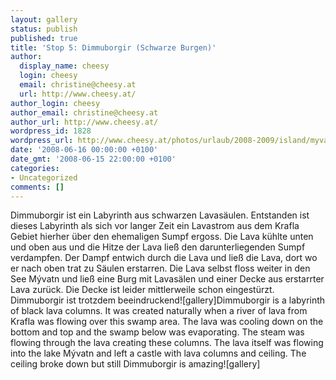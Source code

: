 ```yaml
---
layout: gallery
status: publish
published: true
title: 'Stop 5: Dimmuborgir (Schwarze Burgen)'
author:
  display_name: cheesy
  login: cheesy
  email: christine@cheesy.at
  url: http://www.cheesy.at/
author_login: cheesy
author_email: christine@cheesy.at
author_url: http://www.cheesy.at/
wordpress_id: 1828
wordpress_url: http://www.cheesy.at/photos/urlaub/2008-2009/island/myvatn/dimmuborgir/
date: '2008-06-16 00:00:00 +0100'
date_gmt: '2008-06-15 22:00:00 +0100'
categories:
- Uncategorized
comments: []
---
```

<!--:de-->Dimmuborgir ist ein Labyrinth aus schwarzen Lavasäulen. Entstanden ist dieses Labyrinth als sich vor langer Zeit ein Lavastrom aus dem Krafla Gebiet hierher über den ehemaligen Sumpf ergoss. Die Lava kühlte unten und oben aus und die Hitze der Lava ließ den darunterliegenden Sumpf verdampfen. Der Dampf entwich durch die Lava und ließ die Lava, dort wo er nach oben trat zu Säulen erstarren. Die Lava selbst floss weiter in den See Mývatn und ließ eine Burg mit Lavasälen und einer Decke aus erstarrter Lava zurück. Die Decke ist leider mittlerweile schon eingestürzt. Dimmuborgir ist trotzdem beeindruckend![gallery]<!--:--><!--:en-->Dimmuborgir is a labyrinth of black lava columns. It was created naturally when a river of lava from Krafla was flowing over this swamp area. The lava was cooling down on the bottom and top and the swamp below was evaporating. The steam was flowing through the lava creating these columns. The lava itself was flowing into the lake Mývatn and left a castle with lava columns and ceiling. The ceiling broke down but still Dimmuborgir is amazing![gallery]<!--:-->
